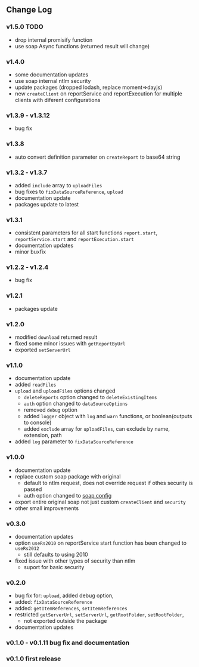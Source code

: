 ## Change Log

### v1.5.0 TODO
- drop internal promisify function
- use soap Async functions (returned result will change)

### v1.4.0
- some documentation updates
- use soap internal ntlm security
- update packages (dropped lodash, replace moment=>dayjs)
- new `createClient` on reportService and reportExecution for multiple clients with diferent configurations

### v1.3.9 - v1.3.12
- bug fix

### v1.3.8
- auto convert definition parameter on `createReport` to base64 string

### v1.3.2 - v1.3.7 
- added `include` array to `uploadFiles`
- bug fixes to `fixDataSourceReference`, `upload`
- documentation update
- packages update to latest

### v1.3.1

- consistent parameters for all start functions `report.start`, `reportService.start` and `reportExecution.start` 
- documentation updates
- minor buxfix

### v1.2.2 - v1.2.4

- bug fix

### v1.2.1

- packages update 

### v1.2.0

- modified `download` returned result
- fixed some minor issues with `getReportByUrl`
- exported `setServerUrl`

### v1.1.0

- documentation update
- added `readFiles`
- `upload` and `uploadFiles` options changed
    - `deleteReports` option changed to `deleteExistingItems`
    - `auth` option changed to `dataSourceOptions`
    - removed `debug` option 
    - added `logger` object with `log` and `warn` functions, or boolean(outputs to console)
    - added `exclude` array for `uploadFiles`, can exclude by name, extension, path
- added `log` parameter to `fixDataSourceReference` 

### v1.0.0

- documentation update
- replace custom soap package with original
    - default to ntlm request, does not override request if othes security is passed
    - auth option changed to [soap config](https://www.npmjs.com/package/soap#options)
- export entire original soap not just custom `createClient` and `security`
- other small improvements

### v0.3.0

- documentation updates
- option `useRs2010` on reportService start function has been changed to `useRs2012`
    - still defaults to using 2010
- fixed issue with other types of security than ntlm
    - suport for basic security

### v0.2.0 

- bug fix for: `upload`, added debug option, 
- added: `fixDataSourceReference`
- added: `getItemReferences`, `setItemReferences`
- restricted `getServerUrl`, `setServerUrl`, `getRootFolder`, `setRootFolder`, 
    - not exported outside the package
- documentation updates

### v0.1.0 - v0.1.11 bug fix and documentation

### v0.1.0 first release